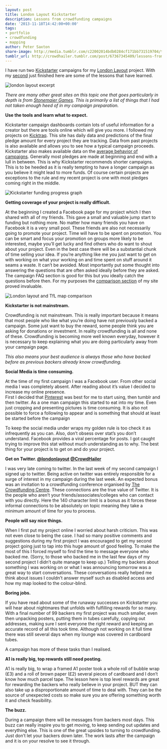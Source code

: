 ```yaml
---
layout: post
title: London Layout Kickstarter
description: Lessons from crowdfunding campaigns
date: '2013-11-18T14:42:00+00:00'
tags:
- portfolio
- crowdfunding
- mapping
author: Peter Saxton
share-image: http://media.tumblr.com/c22002014bdb0284cf171bb731519704/tumblr_inline_mvwascMJVW1s4ay8u.png
tumblr_url: http://crowdhailer.tumblr.com/post/67367345409/lessons-from-crowdfunding-london-layout
---
```

<p>I have run two <a href="http://www.kickstarter.com/" title="Kickstarter Home">Kickstarter</a> campaigns for my <a href="http://www.londonlayout.co.uk/" title="London Layout Home Page">London Layout</a> project. With my <a href="http://www.kickstarter.com/projects/petersaxton/london-layout-pocket-sized" title="London Layout: Pocket Sized">second</a> just finished here are some of the lessons that have learned.</p>
<p><img alt="london layout excerpt" src="http://media.tumblr.com/c22002014bdb0284cf171bb731519704/tumblr_inline_mvwascMJVW1s4ay8u.png"/></p>
<p><em>There are many other great sites on this topic one that goes particularly in depth is from <a href="http://www.stonemaiergames.com/kickstarter/" title="Stonemaier Games">Stonemaier Games</a>. This is primarily a list of things that I had not taken enough heed of in my campaign preparation. </em></p>
<p><strong><!-- more -->Use the tools and learn what to expect.</strong></p>
<p>Kickstarter campaign dashboards contain lots of useful information for a creator but there are tools online which will give you more. I followed my projects on <a href="http://www.kicktraq.com/" title="Kicktraq Home">Kicktraq</a>. This site has daily data and predictions of the final pledge amount for every project they are tracking. Data from past projects is also available and allows you to see how a typical campaign proceeds. Kickstarter also makes available data on the <a href="http://www.kickstarter.com/blog/trends-in-pricing-and-duration" title="Trends in pricing and duration">average behavior of campaigns</a>. Generally most pledges are made at beginning and end with a lull in between. This is why Kickstarter recommends shorter campaigns. This is to be heeded as it is really tempting to have a longer campaign as you believe it might lead to more funds. Of course certain projects are exceptions to the rule and my recent project is one with most pledges coming right in the middle.</p>
<p><img alt="Kickstarter funding progress graph" src="http://media.tumblr.com/1f6f4191842abe3e7fbb9a7684d218c9/tumblr_inline_mvwd1ze5gx1s4ay8u.png"/></p>
<p><strong>Getting coverage of your project is really difficult.</strong></p>
<p>At the beginning I created a Facebook page for my project which I then shared with all of my friends. This gave a small and valuable jump start to funding but nothing more. No matter how many friends you have on Facebook it is a very small pool. These friends are also not necessarily going to promote your project. Time will have to be spent on promotion. You can be smart and focus your promotion on groups more likely to be interested, maybe you&rsquo;ll get lucky and find others who do want to shout about your project. Even in the best case there will be a substantial chunk of time selling your idea. If you&rsquo;re anything like me you just want to get on with working on what your working on and time spent on stuff around it seams a waste. It can&rsquo;t be avoided. Most importantly put some thought into answering the questions that are often asked ideally before they are asked. The campaign FAQ section is good for this but you ideally catch the questions before then. For my purposes the <a href="http://www.londonlayout.co.uk/#alternative-map-comparison" title="London Layout comparison">comparison section</a> of my site proved invaluable.</p>
<p><img alt="London layout and TfL map comparison" src="http://media.tumblr.com/2dc6ca04880ccd76adbd18ecefbb5da2/tumblr_inline_mwgoxnMByP1s4ay8u.png"/></p>

<p><strong>Kickstarter is not mainstream.</strong></p>
<p>Crowdfunding is not mainstream. This is really important because it means that most people who like what you&rsquo;re doing have not previously backed a campaign. Some just want to buy the reward, some people think you are asking for donations or investment. In reality crowdfunding is all and none of these. Crowdfunding is becoming more well known everyday, however it is necessary to keep explaining what you are doing particularly away from your campaign page.</p>
<p><em>This also means your best audience is always those who have backed before as previous backers already know crowdfunding.</em></p>
<p><strong>Social Media is time consuming.</strong></p>
<p>At the time of my first campaign I was a Facebook user. From other social media I was completely absent. After reading about it&rsquo;s value I decided to increase my online presence.<br/>First I decided that <a href="http://www.pinterest.com/saxp/maps-for-london/" title="Pinterest: Maps for London">Pinterest</a> was best for me to start using, then tumblr and then twitter. As a one man campaign this started to eat into my time. Even just cropping and presenting pictures is time consuming. It is also not possible to force a following to appear and is something that should at least be started before the campaign</p>
<p>To keep the social media under wraps my golden rule is too check it as infrequently as you can. Also, don&rsquo;t obsess over stat&rsquo;s you don&rsquo;t understand. Facebook provides a viral percentage for posts. I got caught trying to improve this stat without much understanding as to why. The best thing for your project is to get on and do your project. </p>
<p><strong>Get on Twitter. <a href="https://twitter.com/LondonLayout" title="London Layout Twitter profile">@londonlayout</a> <a href="https://twitter.com/CrowdHailer" title="CrowdHailer Twitter profile">@CrowdHailer</a></strong></p>
<p>I was very late coming to twitter. In the last week of my second campaign I signed up to twitter. Being active on twitter was entirely responsible for a surge of interest in my campaign during the last week. An expected bonus was an invitation to a crowdfunding conference organised by <a href="http://thecrowdfundingcentre.com/" title="The Crowdfunding Centre">The Crowdfunding Centre</a>. These connections are the true value of Twitter. It is the people who aren&rsquo;t your friends/associates/colleges who can contact with you directly. Here the 140 character limit is a bonus as it forces these informal connections to be absolutely on topic meaning they take a minimum amount of time for you to process.</p>
<p><strong>People will say nice things.</strong></p>
<p>When I first put my project online I worried about harsh criticism. This was not even close to being the case. I had so many positive comments and suggestions during my first project I was encouraged to get my second project going just to tap into this huge amount of good feeling. To make the most of this I forced myself to find the time to message everyone who backed me. (Sorry, to those who backed me in the last few days of my second project I didn&rsquo;t quite manage to keep up.) Telling my backers about something I was working on or what I was announcing tomorrow was a great way to start conversations. These conversations really helped me think about issues I couldn&rsquo;t answer myself such as disabled access and how my map looked to the colour-blind.</p>
<p><strong>Boring jobs.</strong></p>
<p>If you have read about some of the runaway successes on Kickstarter you will hear about nightmares that unfolds with fulfilling rewards for so many. With a final number of 99 backers my first project was much smaller, even then unpacking posters, putting them in tubes carefully, copying out addresses, making sure I sent everyone the right reward and keeping an accurate record of all this took time. Although not working on it full time there was still several days when my lounge was covered in cardboard tubes. </p>
<p>A campaign has more of these tasks than I realised.</p>
<p><strong>A1 is really big, top rewards still need posting.</strong></p>
<p>A1 is really big, to wrap a framed A1 poster took a whole roll of bubble wrap (£3) and a roll of brown paper (£2) several pieces of cardboard and I don&rsquo;t know how much parcel tape. The lesson here is top level rewards are great for rewarding the backers who really believe in your project. BUT they can also take up a disproportionate amount of time to deal with. They can be the source of unexpected costs so make sure you are offering something worth it and check feasibility. </p>
<p><strong>The buzz.</strong></p>
<p>During a campaign there will be messages from backers most days. This buzz can really inspire you to get moving, to keep sending out updates and everything else. This is one of the great upsides to turning to crowdfunding. Just don&rsquo;t let your backers down later. The work lasts after the campaign and it is on your resolve to see it through.</p>

